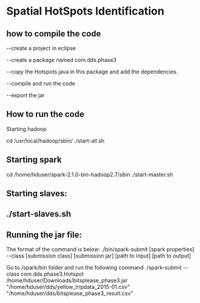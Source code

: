 # Spatial HotSpots Identification

## how to compile the code

--create a project in eclipse

--create a package named com.dds.phase3

--copy the Hotspots.java in this package and add the dependencies.

--compile and run the code

--export the jar


## How to run the code


Starting hadoop


 cd /usr/local/hadoop/sbin/
./start-all.sh 


## Starting spark


cd /home/hduser/spark-2.1.0-bin-hadoop2.7/sbin
./start-master.sh


## Starting slaves:


./start-slaves.sh
----------------------


## Running the jar file:


The format of the command is below:
./bin/spark-submit [spark properties] --class [submission class] [submission jar] [path to input] [path to output]


Go to /spark/bin folder and run the following command
./spark-submit --class com.dds.phase3.Hotspot  /home/hduser/Downloads/bitsplease_phase3.jar "/home/hduser/dds/yellow_tripdata_2015-01.csv" "/home/hduser/dds/bitsplease_phase3_result.csv"
